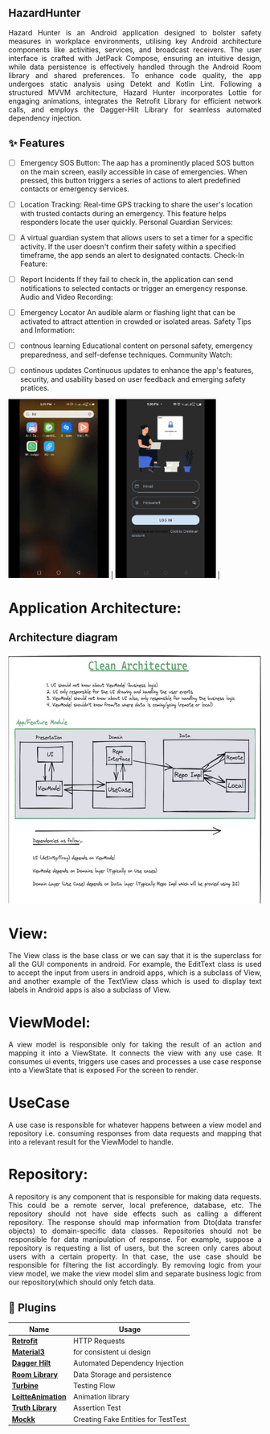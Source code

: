 ## HazardHunter

<div align='justify'>
Hazard Hunter is an Android application designed to bolster safety measures in workplace environments, utilising key Android architecture components like activities, services, and broadcast receivers. The user interface is crafted with JetPack Compose, ensuring an intuitive design, while data persistence is effectively handled through the Android Room library and shared preferences. To enhance code quality, the app undergoes static analysis using Detekt and Kotlin Lint. Following a structured MVVM architecture, Hazard Hunter incorporates Lottie for engaging animations, integrates the Retrofit Library for efficient network calls, and employs the Dagger-Hilt Library for seamless automated dependency injection. 
  
</div>



## ✨ Features
 - [ ] Emergency SOS Button:
   The aap has a prominently placed SOS button on the main screen, easily accessible in case of emergencies. When pressed, this button triggers a series of actions 
   to alert predefined contacts or emergency services.
  
- [ ] Location Tracking:
Real-time GPS tracking to share the user's location with trusted contacts during an emergency. This feature helps responders locate the user quickly.
Personal Guardian Services:

- [ ] A virtual guardian system that allows users to set a timer for a specific activity. If the user doesn't confirm their safety within a specified timeframe, the app sends an alert to designated contacts.
Check-In Feature:

- [ ] Report Incidents
   If they fail to check in, the application can send notifications to selected contacts or trigger an emergency response. Audio and Video Recording:

- [ ] Emergency Locator
An audible alarm or flashing light that can be activated to attract attention in crowded or isolated areas.
Safety Tips and Information:

- [ ] contnous learning
Educational content on personal safety, emergency preparedness, and self-defense techniques.
Community Watch:

- [ ] continous updates
Continuous updates to enhance the app's features, security, and usability based on user feedback and emerging safety pratices.




<img src="app/src/main/res/drawable/hazardhunt.gif" width="200"> | <img src="app/src/main/res/drawable/hazardhunt2.gif" width="200"> |

# Application Architecture:

## Architecture diagram

<img src= "app/src/main/res/drawable/app_architecture.jpg" width="5000" height="500">

# View:
<div align='justify'>
The View class is the base class or we can say that it is the superclass for all the GUI components in android. For example, the EditText class is used to accept the input from users in android apps, which is a subclass of View, and another example of the TextView class which is used to display text labels in Android apps is also a subclass of View. 
</div>

# ViewModel:
<div align='justify'>
A view model is responsible only for taking the result of an action and mapping it into a ViewState. It connects the view with any use case. It consumes ui events, triggers use cases and processes a use case response into a ViewState that is exposed For the screen to render.
</div>

# UseCase
<div align='justify'>
A use case is responsible for whatever happens between a view model and repository i.e. consuming responses from data requests and mapping that into a relevant result for the ViewModel to handle.
</div>

# Repository:
<div align='justify'>
A repository is any component that is responsible for making data requests. This could be a remote server, local preference, database, etc. The repository should not have side effects such as calling a different repository. The response should map information from Dto(data transfer objects) to domain-specific data classes.
 Repositories should not be responsible for data manipulation of response. For example, suppose a repository is requesting a list of users, but the screen only cares about users with a certain property. In that case, the use case should be responsible for filtering the list accordingly. By removing logic from your view model, we make the view model slim and separate business logic from our repository(which should only fetch data.
</div>



## 🔌 Plugins

| Name                                                    | Usage                                               |
| ------------------------------------------------------- | --------------------------------------------------- |
| [**Retrofit**](https://square.github.io/retrofit/)      | HTTP Requests                                       |
| [**Material3**](https://bumptech.github.io/glide/)          | for consistent ui design                                |
| [**Dagger Hilt**](https://developer.android.com/training/dependency-injection/hilt-android/)| Automated Dependency Injection                |
| [**Room Library**](https://developer.android.com/jetpack/androidx/releases/room)| Data Storage and persistence|
| [**Turbine**](https://github.com/cashapp/turbine)| Testing Flow|
| [**LoitteAnimation**](https://airbnb.io/projects/lottie-android/)|Animation library|
| [**Truth Library**](https://truth.dev/)|Assertion Test|
| [**Mockk**](https://mockk.io/)|Creating Fake Entities for TestTest|




